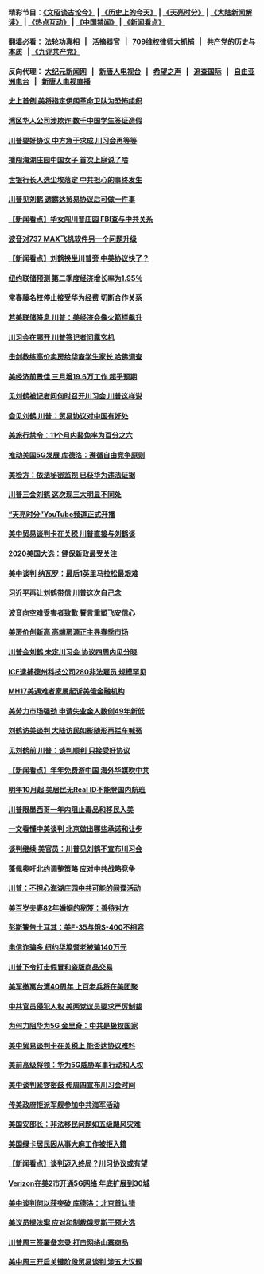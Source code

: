#### 精彩节目：[《文昭谈古论今》](http://134.209.198.168/wenzhao) | [《历史上的今天》](http://134.209.198.168/today-in-history) | [《天亮时分》](http://134.209.198.168/tianliang) | [《大陆新闻解读》](http://134.209.198.168/ntdtv-comedy) | [《热点互动》](http://134.209.198.168/ntdtv-rdhd)  | [《中国禁闻》](http://134.209.198.168/ntdtv-news) | [《新闻看点》](http://134.209.198.168/news-insight) 

  #### 翻墙必看： [法轮功真相](http://134.209.198.168:10000/videos/truth.html) &nbsp;&nbsp;|&nbsp;&nbsp; [活摘器官](http://134.209.198.168:10000/videos/res/Organs/) &nbsp;&nbsp;|&nbsp;&nbsp; [709维权律师大抓捕](http://134.209.198.168:10000/videos/709/) &nbsp;&nbsp;|&nbsp;&nbsp; [共产党的历史与本质](http://134.209.198.168:10000/videos/ccp.html) &nbsp;&nbsp;| [《九评共产党》](http://134.209.198.168:10000/videos/jiuping/) 

#### 反向代理： [大纪元新闻网](http://134.209.198.168:10080/) &nbsp;&nbsp;|&nbsp;&nbsp; [新唐人电视台](http://134.209.198.168:8000/) &nbsp;&nbsp;|&nbsp;&nbsp; [希望之声](http://134.209.198.168:8200/) &nbsp;&nbsp;|&nbsp;&nbsp; [追查国际](http://134.209.198.168:10010/) &nbsp;&nbsp;|&nbsp;&nbsp; [自由亚洲电台](http://134.209.198.168:9800/) &nbsp;&nbsp;|&nbsp;&nbsp; [新唐人电视直播](http://134.209.198.168/) 

#### [史上首例 美将指定伊朗革命卫队为恐怖组织](../pages/nsc412/n11166521.md?t=04060337) 

#### [湾区华人公司涉欺诈 数千中国学生签证造假](../pages/nsc412/n11166354.md?t=04060337) 

#### [川普要好协议 中方急于求成 川习会再等等](../pages/nsc412/n11166377.md?t=04060337) 

#### [擅闯海湖庄园中国女子 首次上庭说了啥](../pages/nsc412/n11165954.md?t=04060337) 

#### [世银行长人选尘埃落定 中共担心的事终发生](../pages/nsc412/n11166186.md?t=04060337) 

#### [川普见刘鹤 透露达贸易协议后可做一件事](../pages/nsc412/n11165935.md?t=04060337) 

#### [【新闻看点】华女闯川普庄园 FBI查与中共关系](../pages/nsc412/n11165888.md?t=04060337) 

#### [波音对737 MAX飞机软件另一个问题升级](../pages/nsc412/n11165932.md?t=04060337) 

#### [【新闻看点】刘鹤换坐川普旁 中美协议快了？](../pages/nsc412/n11165582.md?t=04060337) 

#### [纽约联储预测 第二季度经济增长率为1.95％](../pages/nsc412/n11165830.md?t=04060337) 

#### [常春藤名校停止接受华为经费 切断合作关系](../pages/nsc412/n11165958.md?t=04060337) 

#### [若美联储降息 川普：美经济会像火箭样飙升](../pages/nsc412/n11165715.md?t=04060337) 

#### [川习会在哪开 川普答记者问露玄机](../pages/nsc412/n11165787.md?t=04060337) 

#### [击剑教练高价卖房给华裔学生家长 哈佛调查](../pages/nsc412/n11165525.md?t=04060337) 

#### [美经济前景佳 三月增19.6万工作 超乎预期](../pages/nsc412/n11165576.md?t=04060337) 

#### [见刘鹤被记者问何时召开川习会 川普这样说](../pages/nsc412/n11165405.md?t=04060337) 

#### [会见刘鹤 川普：贸易协议对中国有好处](../pages/nsc412/n11165221.md?t=04060337) 

#### [美旅行禁令：11个月内豁免率为百分之六](../pages/nsc412/n11165206.md?t=04060337) 

#### [推动美国5G发展 库德洛：遵循自由竞争原则](../pages/nsc412/n11164952.md?t=04060337) 

#### [美检方：依法秘密监视 已获华为违法证据](../pages/nsc412/n11163689.md?t=04060337) 

#### [川普三会刘鹤 这次现三大明显不同处](../pages/nsc412/n11164524.md?t=04060337) 

#### [“天亮时分”YouTube频道正式开播](../pages/nsc412/n11164551.md?t=04060337) 

#### [美中贸易谈判卡在关税 川普直接与刘鹤谈](../pages/nsc412/n11164483.md?t=04060337) 

#### [2020美国大选：健保新政最受关注](../pages/nsc412/n11164429.md?t=04060337) 

#### [美中谈判 纳瓦罗：最后1英里马拉松最艰难](../pages/nsc412/n11164249.md?t=04060337) 

#### [习近平再让刘鹤带信 川普这次自己念](../pages/nsc412/n11164167.md?t=04060337) 

#### [波音向空难受害者致歉 誓言重塑飞安信心](../pages/nsc412/n11163996.md?t=04060337) 

#### [美房价创新高 高端房源正主导春季市场](../pages/nsc412/n11163828.md?t=04060337) 

#### [川普会刘鹤 未定川习会 协议四周内见分晓](../pages/nsc412/n11163844.md?t=04060337) 

#### [ICE逮捕德州科技公司280非法雇员 规模罕见](../pages/nsc412/n11163807.md?t=04060337) 

#### [MH17美遇难者家属起诉美俄金融机构](../pages/nsc412/n11163426.md?t=04060337) 

#### [美劳力市场强劲 申请失业金人数创49年新低](../pages/nsc412/n11163511.md?t=04060337) 

#### [刘鹤访美谈判 大陆访民如影随形再拦车喊冤](../pages/nsc412/n11163547.md?t=04060337) 

#### [见刘鹤前 川普：谈判顺利 只接受好协议](../pages/nsc412/n11162965.md?t=04060337) 

#### [【新闻看点】年年免费游中国 海外华媒吹中共](../pages/nsc412/n11163361.md?t=04060337) 

#### [明年10月起 美居民无Real ID不能登国内航班](../pages/nsc412/n11163420.md?t=04060337) 

#### [川普限墨西哥一年内阻止毒品和移民入美](../pages/nsc412/n11163270.md?t=04060337) 

#### [一文看懂中美谈判 北京做出哪些承诺和让步](../pages/nsc412/n11162886.md?t=04060337) 

#### [谈判继续 美官员：川普见刘鹤不宣布川习会](../pages/nsc412/n11163387.md?t=04060337) 

#### [蓬佩奥吁北约调整策略 应对中共战略竞争](../pages/nsc412/n11163003.md?t=04060337) 

#### [川普：不担心海湖庄园中共可能的间谍活动](../pages/nsc412/n11163088.md?t=04060337) 

#### [美百岁夫妻82年婚姻的秘笈：善待对方](../pages/nsc412/n11162852.md?t=04060337) 

#### [彭斯警告土耳其：美F-35与俄S-400不相容](../pages/nsc412/n11162501.md?t=04060337) 

#### [电信诈骗多 纽约华埠耆老被骗140万元](../pages/nsc412/n11162500.md?t=04060337) 

#### [川普下令打击假冒和盗版商品交易](../pages/nsc412/n11162408.md?t=04060337) 

#### [美军撤离台湾40周年 上百老兵将在美团聚](../pages/nsc412/n11162022.md?t=04060337) 

#### [中共官员侵犯人权 美两党议员要求严厉制裁](../pages/nsc412/n11161642.md?t=04060337) 

#### [为何力阻华为5G 金里奇：中共是极权国家](../pages/nsc412/n11160683.md?t=04060337) 

#### [美中贸易谈判卡在关税上 能否达协议难料](../pages/nsc412/n11161289.md?t=04060337) 

#### [美前高级将领：华为5G威胁军事行动和人权](../pages/nsc412/n11161385.md?t=04060337) 

#### [美中谈判紧锣密鼓 传周四宣布川习会时间](../pages/nsc412/n11161382.md?t=04060337) 

#### [传美政府拒派军舰参加中共海军活动](../pages/nsc412/n11161261.md?t=04060337) 

#### [美国安部长：非法移民问题如五级飓风灾难](../pages/nsc412/n11161128.md?t=04060337) 

#### [美国绿卡居民因从事大麻工作被拒入籍](../pages/nsc412/n11161020.md?t=04060337) 

#### [【新闻看点】谈判迈入终局？川习协议或有望](../pages/nsc412/n11160762.md?t=04060337) 

#### [Verizon在美2市开通5G网络 年底扩展到30城](../pages/nsc412/n11160738.md?t=04060337) 

#### [美中谈判何以获突破 库德洛：北京首认错](../pages/nsc412/n11160775.md?t=04060337) 

#### [美议员提法案 应对和制裁俄罗斯干预大选](../pages/nsc412/n11160333.md?t=04060337) 

#### [川普周三签署备忘录 打击网络山寨商品](../pages/nsc412/n11160581.md?t=04060337) 

#### [美中周三开启关键阶段贸易谈判 涉五大议题](../pages/nsc412/n11160614.md?t=04060337) 


